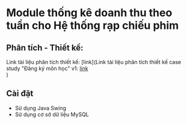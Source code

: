 # Module thống kê doanh thu theo tuần cho Hệ thống rạp chiếu phim

## Phân tích - Thiết kế:
Link tài liệu phân tích thiết kế: [link](Link tài liệu phân tích thiết kế case study "Đăng ký môn học" v1: [link](https://drive.google.com/file/d/1stZbe_vM3LiVV66GWs7hthWgGQHVFTZp/view?usp=sharing)</br>)</br>

## Cài đặt
- Sử dụng Java Swing
- Sử dụng cơ sở dữ liệu MySQL
